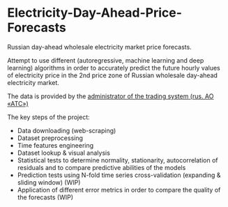 # Electricity-Day-Ahead-Price-Forecasts

Russian day-ahead wholesale electricity market price forecasts.

Attempt to use different (autoregressive, machine learning and deep learning) algorithms in order to accurately predict the future hourly values of electricity price in the 2nd price zone of Russian wholesale day-ahead electricity market.

The data is provided by the [administrator of the trading system (rus. АО «АТС»)](https://www.atsenergo.ru/results/rsv/index?zone=2)

The key steps of the project:
* Data downloading (web-scraping)
* Dataset preprocessing
* Time features engineering
* Dataset lookup & visual analysis
* Statistical tests to determine normality, stationarity, autocorrelation of residuals and to compare predictive abilities of the models
* Prediction tests using N-fold time series cross-validation (expanding & sliding window) (WIP)
* Application of different error metrics in order to compare the quality of the forecasts (WIP)



